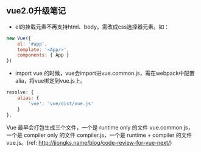 ## vue2.0升级笔记

- el的挂载元素不再支持html、body，需改成css选择器元素。如：
```javascript
new Vue({
  	el: '#app',
  	template: '<App/>',
  	components: { App }
})
```

- import vue 的时候，vue会import进vue.common.js，需在webpack中配置alia，将vue绑定到vue.js上。
```javascript
resolve: {
	alias: {
		'vue': 'vue/dist/vue.js'
	}
},
```
Vue 最早会打包生成三个文件，一个是 runtime only 的文件 vue.common.js，一个是 compiler only 的文件 compiler.js，一个是 runtime + compiler 的文件 vue.js。(ref: http://jiongks.name/blog/code-review-for-vue-next/)
